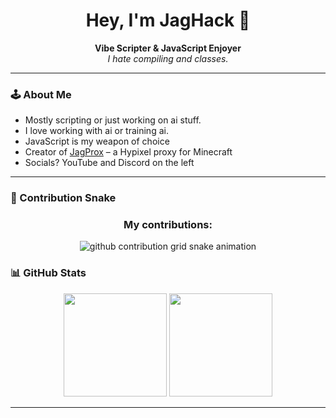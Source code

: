 <!-- Profile README for JagHack -->

<h1 align="center">Hey, I'm JagHack 👋</h1>
<p align="center">
  <b>Vibe Scripter & JavaScript Enjoyer</b><br>
  <i>I hate compiling and classes.</i>
</p>

---

### 🕹️ About Me

- Mostly scripting or just working on ai stuff.
- I love working with ai or training ai.
- JavaScript is my weapon of choice
- Creator of <a href="https://github.com/JagHack/jagprox">JagProx</a> – a Hypixel proxy for Minecraft
- Socials? YouTube and Discord on the left

---
### 🐍 Contribution Snake
<h3 align="center">My contributions:</h3>
<p align="center">
  <picture>
    <source media="(prefers-color-scheme: dark)" srcset="https://raw.githubusercontent.com/JagHack/JagHack/output/github-snake-dark.svg">
    <source media="(prefers-color-scheme: light)" srcset="https://raw.githubusercontent.com/JagHack/JagHack/output/github-contribution-grid-snake.svg">
    <img alt="github contribution grid snake animation" src="https://raw.githubusercontent.com/JagHack/JagHack/output/github-contribution-grid-snake.svg">
  </picture>
</p>




### 📊 GitHub Stats

<p align="center">
  <img src="https://github-readme-stats.vercel.app/api?username=JagHack&show_icons=true&theme=midnight-purple" alt=" " height="165"/>
  <img src="https://streak-stats.demolab.com/?user=JagHack&theme=radical" alt=" " height="165"/>
</p>

---
